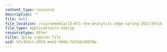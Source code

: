 ```yaml
---
content_type: resource
description: ''
file: null
file_location: /coursemedia/15-071-the-analytics-edge-spring-2017/9fc3b5cc2914eee29dddfd22de38b70a_xxjhXhhcg74.srt
file_type: application/x-subrip
resourcetype: Other
title: 3play caption file
uid: 9fc3b5cc-2914-eee2-9ddd-fd22de38b70a
---
```

